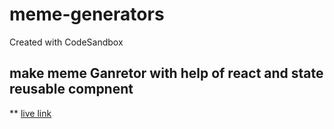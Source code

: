 # meme-generators
Created with CodeSandbox

## make meme Ganretor with help of react and state reusable compnent 

** [live link](https://meme-generators.vercel.app/)
